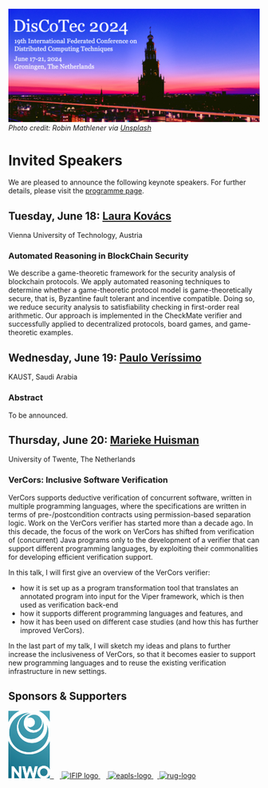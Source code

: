 [![](banner2024.v2.png)](.)
*Photo credit: Robin Mathlener via [Unsplash](https://unsplash.com/photos/black-concrete-building-during-night-time-3x-fuFPs-G0)* 

# Invited Speakers

We are pleased to announce the following keynote speakers. 
For further details, please visit the [programme page](https://www.discotec.org/2024/programme).

## Tuesday, June 18: [Laura Kovács](http://lkovacs.com)
Vienna University of Technology, Austria

### Automated Reasoning in BlockChain Security

We describe a game-theoretic framework for the security  analysis of blockchain protocols. 
We apply automated reasoning techniques to determine whether a game-theoretic protocol 
model is game-theoretically secure, that is, Byzantine fault tolerant and incentive compatible. 
Doing so, we reduce security analysis to satisfiability checking in first-order real arithmetic. 
Our approach is implemented in the CheckMate verifier and successfully applied to
decentralized protocols, board games, and game-theoretic examples.

## Wednesday, June 19: [Paulo Veríssimo](https://www.kaust.edu.sa/en/study/faculty/paulo-verissimo)
KAUST, Saudi Arabia

### Abstract

To be announced.

## Thursday, June 20: [Marieke Huisman](https://wwwhome.ewi.utwente.nl/~marieke/)  


University of Twente, The Netherlands

### VerCors: Inclusive Software Verification


VerCors supports deductive verification of concurrent software, written in multiple programming languages, where the specifications are written in terms of pre-/postcondition contracts using permission-based separation logic. Work on the VerCors verifier has started more than a decade ago. In this decade, the focus of the work on VerCors has shifted from verification of (concurrent) Java programs only to the development of a verifier that can support different programming languages, by exploiting their commonalities for developing efficient verification support.

In this talk, I will first give an overview of the VerCors verifier:
- how it is set up as a program  transformation tool that translates an annotated program into input for the Viper framework, which is then used as verification
back-end
- how it supports different programming languages and features, and
- how it has been used on different case studies (and how this has further improved VerCors).

In the last part of my talk, I will sketch my ideas and plans to further increase the inclusiveness of VerCors, so that it becomes easier to support new programming languages and to reuse the existing verification infrastructure in new settings.

## Sponsors & Supporters

<a href="https://www.nwo.nl">
<img alt="nwo-logo" src="NWO.jpg" height="135px">&nbsp;&nbsp;</a> &nbsp;&nbsp;<a href="https://www.ifip.org">
  <img alt="IFIP logo" src="https://encrypted-tbn0.gstatic.com/images?q=tbn:ANd9GcS-EpsUS6bK4HbtbQ12Do2lkYu998ZGaXNCTWG4bxbd11vWDMDi" height="88px">
</a>&nbsp; &nbsp;<a href="https://eapls.org">
<img alt="eapls-logo" src="https://www.discotec.org/2021/EAPLS_logo.jpg" height="88px">
</a>&nbsp;&nbsp;<a href="http://rug.nl">
<img alt="rug-logo" src="https://www.rug.nl/about-ug/practical-matters/huisstijl/logobank-new/corporatelogo/corporatelogorood/rugr_logoen_rood_rgb.jpg" height="88px">
</a>
